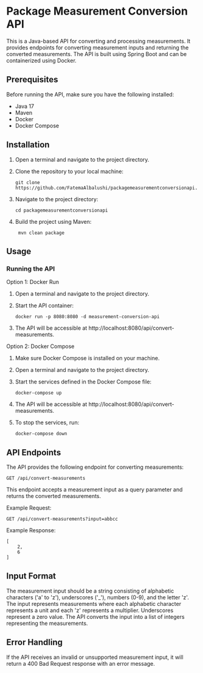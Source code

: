 # Package Measurement Conversion API

This is a Java-based API for converting and processing measurements. It provides endpoints for converting measurement inputs and returning the converted measurements. The API is built using Spring Boot and can be containerized using Docker.

## Prerequisites

Before running the API, make sure you have the following installed:

- Java 17
- Maven
- Docker
- Docker Compose

## Installation


1. Open a terminal and navigate to the project directory.

2. Clone the repository to your local machine:
                 
       git clone https://github.com/FatemaAlbalushi/packagemeasurementconversionapi.git

3. Navigate to the project directory:
  
       cd packagemeasurementconversionapi
 
4. Build the project using Maven:
        
        mvn clean package
## Usage

### Running the API

Option 1: Docker Run

1. Open a terminal and navigate to the project directory.
2. Start the API container:
        
       docker run -p 8080:8080 -d measurement-conversion-api
        
3. The API will be accessible at http://localhost:8080/api/convert-measurements.

Option 2: Docker Compose

1. Make sure Docker Compose is installed on your machine. 
2. Open a terminal and navigate to the project directory.
3. Start the services defined in the Docker Compose file:
            
       docker-compose up 
    
4. The API will be accessible at http://localhost:8080/api/convert-measurements.

5. To stop the services, run:
       
       docker-compose down



## API Endpoints

The API provides the following endpoint for converting measurements:

    GET /api/convert-measurements

This endpoint accepts a measurement input as a query parameter and returns the converted measurements.

Example Request:
            
    GET /api/convert-measurements?input=abbcc

Example Response:

    [
        2,
        6
    ]
    
## Input Format
The measurement input should be a string consisting of alphabetic characters ('a' to 'z'),
underscores ('_'), numbers (0-9), and the letter 'z'. The input represents measurements
where each alphabetic character represents a unit and each 'z' represents a multiplier.
Underscores represent a zero value. The API converts the input into a list of integers representing the measurements.

## Error Handling
If the API receives an invalid or unsupported measurement input, it will return a 400 Bad Request response with an error message.
 
 

